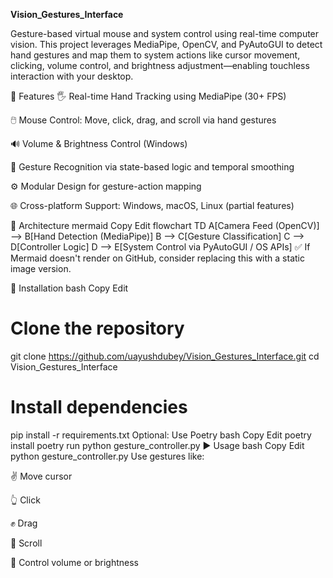**Vision_Gestures_Interface**


Gesture-based virtual mouse and system control using real-time computer vision. This project leverages MediaPipe, OpenCV, and PyAutoGUI to detect hand gestures and map them to system actions like cursor movement, clicking, volume control, and brightness adjustment—enabling touchless interaction with your desktop.

📌 Features
🖐️ Real-time Hand Tracking using MediaPipe (30+ FPS)

🖱️ Mouse Control: Move, click, drag, and scroll via hand gestures

🔊 Volume & Brightness Control (Windows)

🧠 Gesture Recognition via state-based logic and temporal smoothing

⚙️ Modular Design for gesture-action mapping

🌐 Cross-platform Support: Windows, macOS, Linux (partial features)

🧠 Architecture
mermaid
Copy
Edit
flowchart TD
    A[Camera Feed (OpenCV)] --> B[Hand Detection (MediaPipe)]
    B --> C[Gesture Classification]
    C --> D[Controller Logic]
    D --> E[System Control via PyAutoGUI / OS APIs]
✅ If Mermaid doesn't render on GitHub, consider replacing this with a static image version.

🚀 Installation
bash
Copy
Edit
# Clone the repository
git clone https://github.com/uayushdubey/Vision_Gestures_Interface.git
cd Vision_Gestures_Interface

# Install dependencies
pip install -r requirements.txt
Optional: Use Poetry
bash
Copy
Edit
poetry install
poetry run python gesture_controller.py
▶️ Usage
bash
Copy
Edit
python gesture_controller.py
Use gestures like:

✌️ Move cursor

👆 Click

✊ Drag

🤘 Scroll

🤏 Control volume or brightness

